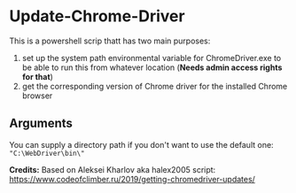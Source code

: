 # Update-Chrome-Driver

This is a powershell scrip thatt has two main purposes:

1) set up the system path environmental variable for ChromeDriver.exe to be able to run this from whatever location (**Needs admin access rights for that**)
2) get the corresponding version of Chrome driver for the installed Chrome browser

## Arguments

You can supply a directory path if you don't want to use the default one: `"C:\WebDriver\bin\"`

**Credits:** Based on Aleksei Kharlov aka halex2005 script: <https://www.codeofclimber.ru/2019/getting-chromedriver-updates/>
